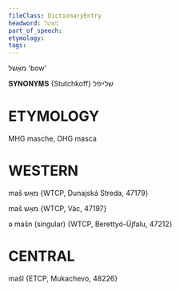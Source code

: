 ```yaml
---
fileClass: DictionaryEntry
headword: מאַשל
part_of_speech: 
etymology: 
tags: 
---
```

מאַשל
'bow'

𝐒𝐘𝐍𝐎𝐍𝐘𝐌𝐒 {Stutchkoff}
שלייפֿל

ETYMOLOGY
===========
MHG masche, OHG masca

WESTERN
========

maš מאַש {WTCP, Dunajská Streda, 47179}

maš מאַש {WTCP, Vác, 47197}

ə mašn (singular) {WTCP, Berettyó-Újfalu, 47212}

CENTRAL
========

mašl {ETCP, Mukachevo, 48226}
